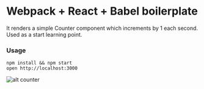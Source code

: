 Webpack + React + Babel boilerplate  
===

It renders a simple Counter component which increments by 1 each second.  
Used as a start learning point.  

### Usage

```
npm install && npm start
open http://localhost:3000
```

![alt counter](http://g.recordit.co/8qQH6q1Aqj.gif)
